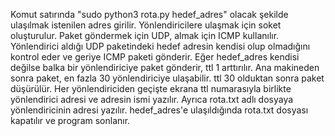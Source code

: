 Komut satırında "sudo python3 rota.py hedef_adres" olacak şekilde ulaşılmak istenilen adres girilir.
Yönlendiricilere ulaşmak için soket oluşturulur. Paket göndermek için UDP, almak için ICMP kullanılır.
Yönlendirici aldığı UDP paketindeki hedef adresin kendisi olup olmadığını kontrol eder ve geriye ICMP paketi gönderir. Eğer hedef_adres kendisi değilse balka bir yönlendiriciye paket gönderir, ttl 1 arttırılır.
Ana makineden sonra paket, en fazla 30 yönlendiriciye ulaşabilir. ttl 30 olduktan sonra paket düşürülür.
Her yönlendiriciden geçişte ekrana ttl numarasıyla birlikte yönlendirici adresi ve adresin ismi yazılır. Ayrıca rota.txt adlı dosyaya yönlendiricinin adresi yazılır.
hedef_adres'e ulaşıldığında rota.txt dosyası kapatılır ve program sonlanır.